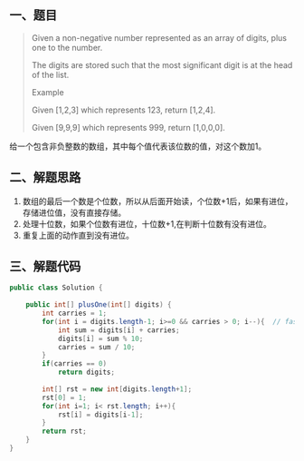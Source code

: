 ## 一、题目

> Given a non-negative number represented as an array of digits, plus one to the number.
>
> The digits are stored such that the most significant digit is at the head of the list.
>
> Example
>
> Given [1,2,3] which represents 123, return [1,2,4].
>
> Given [9,9,9] which represents 999, return [1,0,0,0].

给一个包含非负整数的数组，其中每个值代表该位数的值，对这个数加1。

## 二、解题思路

1. 数组的最后一个数是个位数，所以从后面开始读，个位数+1后，如果有进位，存储进位值，没有直接存储。
2. 处理十位数，如果个位数有进位，十位数+1,在判断十位数有没有进位。
3. 重复上面的动作直到没有进位。

## 三、解题代码

```java
public class Solution {
    
    public int[] plusOne(int[] digits) {
        int carries = 1;
        for(int i = digits.length-1; i>=0 && carries > 0; i--){  // fast break when carries equals zero
            int sum = digits[i] + carries;
            digits[i] = sum % 10;
            carries = sum / 10;
        }
        if(carries == 0)
            return digits;
            
        int[] rst = new int[digits.length+1];
        rst[0] = 1;
        for(int i=1; i< rst.length; i++){
            rst[i] = digits[i-1];
        }
        return rst;
    }
}
```

